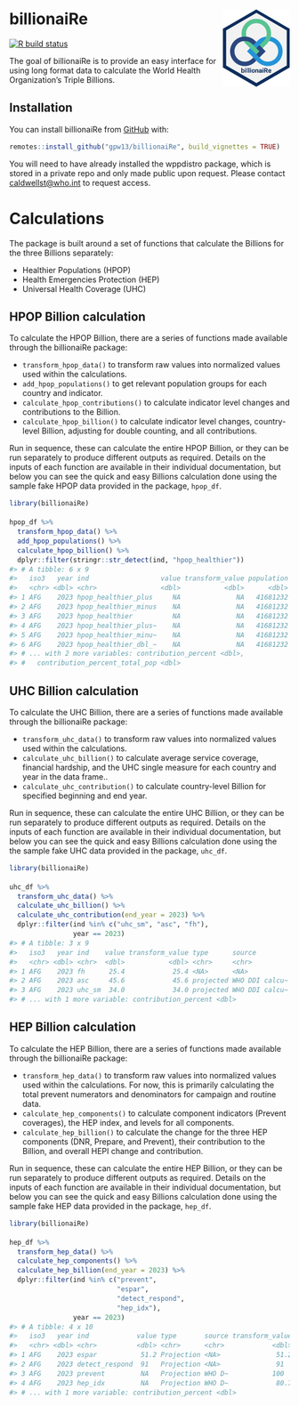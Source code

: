 
<!-- README.md is generated from README.Rmd. Please edit that file -->

# billionaiRe <a href='https://github.com/gpw13/billionaiRe'><img src='man/figures/logo.png' align="right" height="139" /></a>

<!-- badges: start -->

[![R build
status](https://github.com/gpw13/billionaiRe/workflows/R-CMD-check/badge.svg)](https://github.com/gpw13/billionaiRe/actions)
<!-- badges: end -->

The goal of billionaiRe is to provide an easy interface for using long
format data to calculate the World Health Organization’s Triple
Billions.

## Installation

You can install billionaiRe from [GitHub](https://github.com/) with:

``` r
remotes::install_github("gpw13/billionaiRe", build_vignettes = TRUE)
```

You will need to have already installed the wppdistro package, which is
stored in a private repo and only made public upon request. Please
contact <caldwellst@who.int> to request access.

# Calculations

The package is built around a set of functions that calculate the
Billions for the three Billions separately:

-   Healthier Populations (HPOP)
-   Health Emergencies Protection (HEP)
-   Universal Health Coverage (UHC)

## HPOP Billion calculation

To calculate the HPOP Billion, there are a series of functions made
available through the billionaiRe package:

-   `transform_hpop_data()` to transform raw values into normalized
    values used within the calculations.
-   `add_hpop_populations()` to get relevant population groups for each
    country and indicator.
-   `calculate_hpop_contributions()` to calculate indicator level
    changes and contributions to the Billion.
-   `calculate_hpop_billion()` to calculate indicator level changes,
    country-level Billion, adjusting for double counting, and all
    contributions.

Run in sequence, these can calculate the entire HPOP Billion, or they
can be run separately to produce different outputs as required. Details
on the inputs of each function are available in their individual
documentation, but below you can see the quick and easy Billions
calculation done using the sample fake HPOP data provided in the
package, `hpop_df`.

``` r
library(billionaiRe)

hpop_df %>%
  transform_hpop_data() %>%
  add_hpop_populations() %>%
  calculate_hpop_billion() %>%
  dplyr::filter(stringr::str_detect(ind, "hpop_healthier"))
#> # A tibble: 6 x 9
#>   iso3   year ind                  value transform_value population contribution
#>   <chr> <dbl> <chr>                <dbl>           <dbl>      <dbl>        <dbl>
#> 1 AFG    2023 hpop_healthier_plus     NA              NA   41681232    25608812.
#> 2 AFG    2023 hpop_healthier_minus    NA              NA   41681232   -35897603.
#> 3 AFG    2023 hpop_healthier          NA              NA   41681232   -10288791.
#> 4 AFG    2023 hpop_healthier_plus~    NA              NA   41681232    30125312.
#> 5 AFG    2023 hpop_healthier_minu~    NA              NA   41681232   -69269569.
#> 6 AFG    2023 hpop_healthier_dbl_~    NA              NA   41681232   -39144257.
#> # ... with 2 more variables: contribution_percent <dbl>,
#> #   contribution_percent_total_pop <dbl>
```

## UHC Billion calculation

To calculate the UHC Billion, there are a series of functions made
available through the billionaiRe package:

-   `transform_uhc_data()` to transform raw values into normalized
    values used within the calculations.
-   `calculate_uhc_billion()` to calculate average service coverage,
    financial hardship, and the UHC single measure for each country and
    year in the data frame..
-   `calculate_uhc_contribution()` to calculate country-level Billion
    for specified beginning and end year.

Run in sequence, these can calculate the entire UHC Billion, or they can
be run separately to produce different outputs as required. Details on
the inputs of each function are available in their individual
documentation, but below you can see the quick and easy Billions
calculation done using the the sample fake UHC data provided in the
package, `uhc_df`.

``` r
library(billionaiRe)

uhc_df %>%
  transform_uhc_data() %>%
  calculate_uhc_billion() %>%
  calculate_uhc_contribution(end_year = 2023) %>%
  dplyr::filter(ind %in% c("uhc_sm", "asc", "fh"),
                year == 2023)
#> # A tibble: 3 x 9
#>   iso3   year ind    value transform_value type      source         contribution
#>   <chr> <dbl> <chr>  <dbl>           <dbl> <chr>     <chr>                 <dbl>
#> 1 AFG    2023 fh      25.4            25.4 <NA>      <NA>               2963536.
#> 2 AFG    2023 asc     45.6            45.6 projected WHO DDI calcu~     1607136.
#> 3 AFG    2023 uhc_sm  34.0            34.0 projected WHO DDI calcu~      -38238.
#> # ... with 1 more variable: contribution_percent <dbl>
```

## HEP Billion calculation

To calculate the HEP Billion, there are a series of functions made
available through the billionaiRe package:

-   `transform_hep_data()` to transform raw values into normalized
    values used within the calculations. For now, this is primarily
    calculating the total prevent numerators and denominators for
    campaign and routine data.
-   `calculate_hep_components()` to calculate component indicators
    (Prevent coverages), the HEP index, and levels for all components.
-   `calculate_hep_billion()` to calculate the change for the three HEP
    components (DNR, Prepare, and Prevent), their contribution to the
    Billion, and overall HEPI change and contribution.

Run in sequence, these can calculate the entire HEP Billion, or they can
be run separately to produce different outputs as required. Details on
the inputs of each function are available in their individual
documentation, but below you can see the quick and easy Billions
calculation done using the sample fake HEP data provided in the package,
`hep_df`.

``` r
library(billionaiRe)

hep_df %>%
  transform_hep_data() %>%
  calculate_hep_components() %>%
  calculate_hep_billion(end_year = 2023) %>%
  dplyr::filter(ind %in% c("prevent",
                           "espar",
                           "detect_respond",
                           "hep_idx"),
                year == 2023)
#> # A tibble: 4 x 10
#>   iso3   year ind            value type       source transform_value level contribution
#>   <chr> <dbl> <chr>          <dbl> <chr>      <chr>            <dbl> <dbl>        <dbl>
#> 1 AFG    2023 espar           51.2 Projection <NA>              51.2     3     4680802.
#> 2 AFG    2023 detect_respond  91   Projection <NA>              91       5     2084062.
#> 3 AFG    2023 prevent         NA   Projection WHO D~           100       5           0 
#> 4 AFG    2023 hep_idx         NA   Projection WHO D~            80.7     4     6764864.
#> # ... with 1 more variable: contribution_percent <dbl>
```
